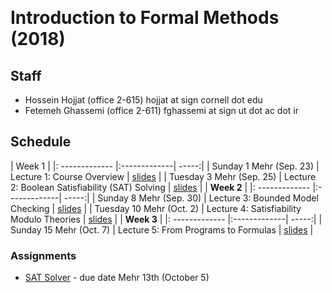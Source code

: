---
---
&#8291;
# Introduction to Formal Methods (2018)

## Staff
  - Hossein Hojjat  (office 2-615) hojjat at sign cornell dot edu
  - Fetemeh Ghassemi (office 2-611) fghassemi at sign ut dot ac dot ir

## Schedule

|  Week 1 |
|: ------------- |:-------------| -----:|
| Sunday  1 Mehr  (Sep. 23)   | Lecture 1: Course Overview | [slides](https://ifm97.github.io/lectures/ifm-lect1.pdf) |
| Tuesday 3 Mehr   (Sep. 25)    | Lecture 2: Boolean Satisfiability (SAT) Solving | [slides](https://ifm97.github.io/lectures/ifm-lect2.pdf) |
|  **Week 2** |
|: ------------- |:-------------| -----:|
| Sunday  8 Mehr  (Sep. 30)   | Lecture 3: Bounded Model Checking | [slides](https://ifm97.github.io/lectures/ifm-lect3.pdf) |
| Tuesday 10 Mehr   (Oct. 2)   | Lecture 4: Satisfiability Modulo Theories | [slides](https://ifm97.github.io/lectures/ifm-lect4.pdf) |
|  **Week 3** |
|: ------------- |:-------------| -----:|
| Sunday  15 Mehr  (Oct. 7)   | Lecture 5: From Programs to Formulas | [slides](https://ifm97.github.io/lectures/ifm-lect5.pdf) |



### Assignments

- [SAT Solver](https://ifm97.github.io/assignments/SAT-solver.pdf) - due date Mehr 13th (October 5)

